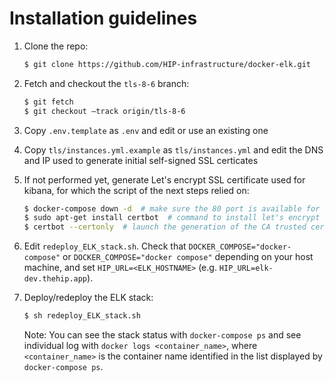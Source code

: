 # Installation guidelines

1. Clone the repo:

    ```bash
    $ git clone https://github.com/HIP-infrastructure/docker-elk.git
    ```

2. Fetch and checkout the `tls-8-6` branch:

    ```bash
    $ git fetch
    $ git checkout –track origin/tls-8-6
    ```

3. Copy `.env.template` as `.env` and edit or use an existing one

4. Copy `tls/instances.yml.example` as `tls/instances.yml` and edit the DNS and IP used to generate initial self-signed SSL certicates

5. If not performed yet, generate Let's encrypt SSL certificate used for kibana, for which the script of the next steps relied on:

    ```bash
    $ docker-compose down -d  # make sure the 80 port is available for certbot
    $ sudo apt-get install certbot  # command to install let's encrypt certbot 
    $ certbot --certonly  # launch the generation of the CA trusted certificate files
    ```

6. Edit `redeploy_ELK_stack.sh`. Check that `DOCKER_COMPOSE="docker-compose"` or `DOCKER_COMPOSE="docker compose"` depending on your host machine, and set `HIP_URL=<ELK_HOSTNAME>` (e.g. `HIP_URL=elk-dev.thehip.app`).

7. Deploy/redeploy the ELK stack:

    ```bash
    $ sh redeploy_ELK_stack.sh
    ```

    Note: You can see the stack status with `docker-compose ps` and see individual log with `docker logs <container_name>`, where `<container_name>` is the container name identified in the list displayed by `docker-compose ps`.

